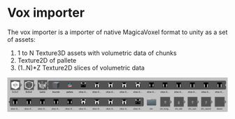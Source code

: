# Vox importer

The vox importer is a importer of native MagicaVoxel format to unity as a set of assets:
1) 1 to N Texture3D assets with volumetric data of chunks
2) Texture2D of pallete
3) (1..N)*Z Texture2D slices of volumetric data

![Alt](./preview.png)